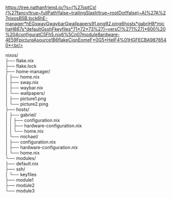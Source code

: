 https://tree.nathanfriend.io/?s=(%27optCs!(%27fancy!true~fullPath!false~trailingSlash!true~rootDot!false)~A(%27A%27nixosB5B.lock6hE-manager*hEGswayGwaybarGwallpapers91.png92.ping6hosts*gabriH8*michaH867s*defaultGsshFkeyfiles*71*72*73%27)~versC!%271%27)*600%20%204configuratC5Fh5.nix6%5Cn07module8ardware-4E59FpictureAsource!B6flakeCionEomeF*0G5*HelF4%01HGFECBA9876540*<br/>

nixos/<br/>
├── flake.nix<br/>
├── flake.lock<br/>
├── home-manager/<br/>
│   ├── home.nix<br/>
│   ├── sway.nix<br/>
│   ├── waybar.nix<br/>
│   └── wallpapers/<br/>
│       ├── picture1.png<br/>
│       └── picture2.ping<br/>
├── hosts/<br/>
│   ├── gabriel/<br/>
│   │   ├── configuration.nix<br/>
│   │   ├── hardware-configuration.nix<br/>
│   │   └── home.nix<br/>
│   └── michael/<br/>
│       ├── configuration.nix<br/>
│       ├── hardware-configuration.nix<br/>
│       └── home.nix<br/>
└── modules/<br/>
    ├── default.nix<br/>
    ├── ssh/<br/>
    │   └── keyfiles<br/>
    ├── module1<br/>
    ├── module2<br/>
    └── module3<br/>

